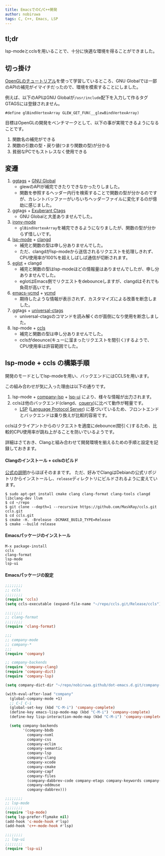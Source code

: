 ```yaml
---
title: EmacsでのC/C++開発
author: nobiruwa
tags: C, C++, Emacs, LSP
---
```


## tl;dr

lsp-modeとcclsを用いることで、十分に快適な環境を得ることができました。

## 切っ掛け

[OpenGLのチュートリアル](http://www.opengl-tutorial.org/)を使って学習しているところ、GNU Globalでは一部のAPIの補完がイマイチだったので、環境を模索することにしました。

例えば、以下のAPIはGNU Globalが`/usr/include`配下を入力して作るタグGTAGSには登録されません。

```{#mycode .cpp .numberLines startFrom="100"}
#define glBindVertexArray GLEW_GET_FUN(__glewBindVertexArray)
```

目標はOpenGLの開発をベンチマークとして、以下の事が実現できるようになることです。

1. 関数名の補完ができる
2. 関数の引数の型・戻り値(つまり関数の型)が分かる
3. 貧弱なPCでもストレスなく使用できる

## 変遷

1. [ggtags](https://github.com/leoliu/ggtags) + [GNU Global](https://www.gnu.org/software/global/)
   - glewのAPIが補完できたりできなかったりしました。
   - 関数を参照するヘッダー内行を検索することで関数の型が分かるのですが、カレントバッファーがいちいちヘッダーファイルに変化するのが億劫に感じました。
2. ggtags + [Exuberant Ctags](http://ctags.sourceforge.net/)
   - GNU Globalと大差ありませんでした。
3. [irony-mode](https://github.com/Sarcasm/irony-mode)
   - `glBindVertexArray`を補完できるようになりましたが、関数の型が分からず惜しいです。
4. [lsp-mode](https://github.com/emacs-lsp/lsp-mode) + [clangd](https://clang.llvm.org/extra/clangd/)
   - 補完と関数の型は申し分ありませんでした。
   - ただ、clangdがlsp-modeから送信されるリクエストを処理しきれず、CPU使用率が100%を超えしばしば通信が切断されます。
5. [eglot](https://github.com/joaotavora/eglot) + clangd
   - 補完と関数の型はlsp-modeほどの情報量はありませんでしたが、申し分ありませんでした。
   - eglotはEmacs側でリクエストをdebounceしますが、clangdはそれでも負荷が高いです。
6. [emacs-ycmd](https://github.com/abingham/emacs-ycmd) + [ycmd](https://github.com/Valloric/ycmd)
   - 期待したような情報が表示されず、カスタマイズによる改善を断念しました。
7. ggtags + [universal-ctags](https://github.com/universal-ctags/ctags)
   - universal-ctagsのコマンドを読み解くのが面倒になり使用を断念しました。
8. lsp-mode + [ccls](https://github.com/MaskRay/ccls)
   - 補完と関数の型は申し分ありませんでした。
   - cclsがdeounce(キューに溜まったリクエストを間引く)するようで、CPU使用率は許容範囲でした。

## lsp-mode + ccls の構築手順

開発のモードとしてlsp-modeを用い、バックエンドにはCCLSを用います。

この組み合わせが気に入った理由は以下の通りです。

1. lsp-mode + [company-lsp](https://github.com/tigersoldier/company-lsp) + [lsp-ui](https://github.com/emacs-lsp/lsp-ui) により、様々な情報が出力されます。
2. cclsは他のバックエンド(clangd、[cquery](https://github.com/cquery-project/cquery))に比べて動作が軽量です。
   - [LSP](https://langserver.org/) ([Language Protocol Server](https://microsoft.github.io/language-server-protocol/)) に基づいているため、フロントエンドとバックエンドは乗り換えが比較的容易です。

cclsはクライアントからのリクエストを適度にdebounce(間引く)するため、比較的CPU使用率が跳ね上がることを防いでいるようです。

詳細はさておき、Clangと組み合わせて開発環境を揃えるための手順と設定を記録しておきます。

#### Clangのインストール + cclsのビルド

[公式の説明](https://github.com/MaskRay/ccls/wiki/Build)からほぼそのままです。
ただ、好みでClangはDebianの公式リポジトリからインストールし、`release`ディレクトリにビルドされるように変えています。

```console
$ sudo apt-get install cmake clang clang-format clang-tools clangd libclang-dev llvm
$ cd ~/repo
$ git clone --depth=1 --recursive https://github.com/MaskRay/ccls.git ccls.git
$ cd ccls.git
$ cmake -H. -Brelease -DCMAKE_BUILD_TYPE=Release
$ cmake --build release
```

#### Emacsパッケージのインストール

```emacs
M-x package-install
ccls
clang-format
lsp-mode
lsp-ui
```

#### Emacsパッケージの設定

```lisp
;;;;;;;;
;; ccls
;;;;;;;;
(require 'ccls)
(setq ccls-executable (expand-file-name "~/repo/ccls.git/Release/ccls"))
```

```lisp
;;;;;;;;
;; clang-format
;;;;;;;;
(require 'clang-format)
```

```lisp
;;;
;; company-mode
;; company-*
;;;
(require 'company)

;; company-backends
(require 'company-clang)
(require 'company-dict)
(require 'company-lsp)

(setq company-dict-dir "~/repo/nobiruwa.github/dot-emacs.d.git/company-dict")

(with-eval-after-load "company"
  (global-company-mode +1)
  ;; C-[ C-i
  (global-set-key (kbd "C-M-i") 'company-complete)
  (define-key emacs-lisp-mode-map (kbd "C-M-i") 'company-complete)
  (define-key lisp-interaction-mode-map (kbd "C-M-i") 'company-complete)

  (setq company-backends
        '(company-bbdb
          company-nxml
          company-css
          company-eclim
          company-semantic
          company-lsp
          company-clang
          company-xcode
          company-cmake
          company-capf
          company-files
          (company-dabbrev-code company-etags company-keywords company-dict)
          company-oddmuse
          company-dabbrev)))
```

```lisp
;;;;;;;;
;; lsp-mode
;;;;;;;;
(require 'lsp-mode)
(setq lsp-prefer-flymake nil)
(add-hook 'c-mode-hook #'lsp)
(add-hook 'c++-mode-hook #'lsp)
```

```lisp
;;;;;;;;
;; lsp-ui
;;;;;;;;
(require 'lsp-ui)
```
